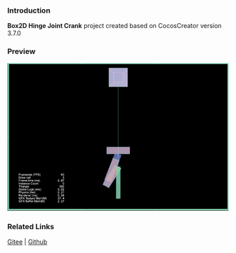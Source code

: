 ### Introduction
**Box2D Hinge Joint Crank** project created based on CocosCreator version 3.7.0

### Preview
![image](../../../gif/202211/2022110315.gif)

### Related Links
[Gitee](https://gitee.com/mirrors_cocos-creator/cocos-example-physics/tree/v3.x/2d/box2d/assets/cases/example/joints) | [Github](https://github.com/cocos/cocos-example-physics/tree/v3.x/2d/box2d/assets/cases/example/joints)